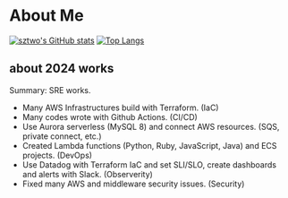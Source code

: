# About Me

[![sztwo's GitHub stats](https://github-readme-stats.vercel.app/api?username=sztwo&show_icons=true&theme=radical&include_all_commits=true&count_private=true)](https://github.com/anuraghazra/github-readme-stats) [![Top Langs](https://github-readme-stats.vercel.app/api/top-langs/?username=anuraghazra&layout=compact&theme=radical&include_all_commits=true&count_private=true)](https://github.com/anuraghazra/github-readme-stats)

## about 2024 works
Summary: SRE works.

- Many AWS Infrastructures build with Terraform. (IaC)
- Many codes wrote with Github Actions. (CI/CD)
- Use Aurora serverless (MySQL 8) and connect AWS resources. (SQS, private connect, etc.)
- Created Lambda functions (Python, Ruby, JavaScript, Java) and ECS projects. (DevOps)
- Use Datadog with Terraform IaC and set SLI/SLO, create dashboards and alerts with Slack. (Observerity)
- Fixed many AWS and middleware security issues. (Security)
